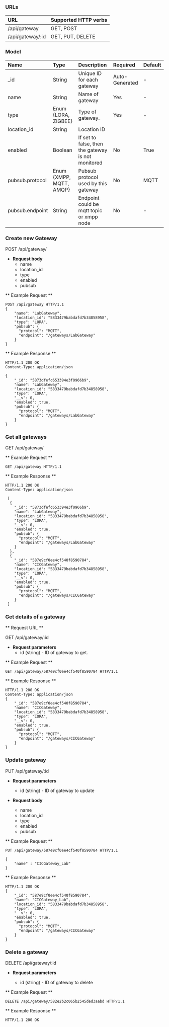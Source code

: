 
### URLs 

|URL | Supported HTTP verbs|
|:----------|:-----|
|/api/gateway | GET, POST|
|/api/gateway/:id | GET, PUT, DELETE|


### Model 

| Name | Type | Description | Required | Default|
|:----------|:-----|:------------|:----|:--------|
|_id|String| Unique ID for each gateway| Auto-Generated| -|
|name|String| Name of gateway| Yes|-|
|type|Enum {LORA, ZIGBEE}| Type of gateway.| Yes | -|
|location_id| String| Location ID | 
|enabled | Boolean| If set to false, then the gateway is not monitored| No | True|
|pubsub.protocol| Enum {XMPP, MQTT, AMQP}| Pubsub protocol used by this gateway | No |MQTT|
|pubsub.endpoint| String| Endpoint could be mqtt topic or xmpp node| No |-|


### Create new Gateway 

<span class ="operation">POST /api/gateway/ </span>

- **Request body** 
    * name 
    * location_id
    * type
    * enabled
    * pubsub

** Example Request **
```http
POST /api/gateway HTTP/1.1
{
    "name": "LabGateway",
    "location_id": "5833479babdafd7b34858958",
    "type": "LORA",
    "pubsub": {
      "protocol": "MQTT",
      "endpoint": "/gateways/LabGateway"
    } 
}
```

** Example Response **
```http
HTTP/1.1 200 OK
Content-Type: application/json

{
    "_id": "5873dfefc653394e3f0966b9",
    "name": "LabGateway",
    "location_id": "5833479babdafd7b34858958",
    "type": "LORA",
    "__v": 0,
    "enabled": true,
    "pubsub": {
      "protocol": "MQTT",
      "endpoint": "/gateways/LabGateway"
    }  
}
```

### Get all gateways
<span class ="operation">GET /api/gateway/ </span>

** Example Request **
```http
GET /api/gateway HTTP/1.1
```

** Example Response **
```http
HTTP/1.1 200 OK
Content-Type: application/json

 [
  {
    "_id": "5873dfefc653394e3f0966b9",
    "name": "LabGateway",
    "location_id": "5833479babdafd7b34858958",
    "type": "LORA",
    "__v": 0,
    "enabled": true,
    "pubsub": {
      "protocol": "MQTT",
      "endpoint": "/gateways/LabGateway"
    }
  },
  {
    "_id": "587e9cf0ee4cf540f8590784",
    "name": "CICGateway",
    "location_id": "5833479babdafd7b34858958",
    "type": "LORA",
    "__v": 0,
    "enabled": true,
    "pubsub": {
      "protocol": "MQTT",
      "endpoint": "/gateways/CICGateway"
    }
 ]    

```

### Get details of a gateway
** Request URL **

<span class ="operation">GET /api/gateway/:id </span>

- **Request parameters**
	* id (string) - ID of gateway to get.

** Example Request **

```http
GET /api/gateway/587e9cf0ee4cf540f8590784 HTTP/1.1

```

** Example Response **

```http
HTTP/1.1 200 OK
Content-Type: application/json
{
    "_id": "587e9cf0ee4cf540f8590784",
    "name": "CICGateway",
    "location_id": "5833479babdafd7b34858958",
    "type": "LORA",
    "__v": 0,
    "enabled": true,
    "pubsub": {
      "protocol": "MQTT",
      "endpoint": "/gateways/CICGateway"
    }
}
```
### Update gateway
<span class ="operation">PUT /api/gateway/:id </span>

- **Request parameters**
	* id (string) - ID of gateway to update

- **Request body** 
	* name 
	* location_id
    * type
    * enabled
    * pubsub

** Example Request **
```http
PUT /api/gateway/587e9cf0ee4cf540f8590784 HTTP/1.1

{
	"name" : "CICGateway_Lab"
}
```

** Example Response **
```http
HTTP/1.1 200 OK
{
    "_id": "587e9cf0ee4cf540f8590784",
    "name": "CICGateway_Lab",
    "location_id": "5833479babdafd7b34858958",
    "type": "LORA",
    "__v": 0,
    "enabled": true,
    "pubsub": {
      "protocol": "MQTT",
      "endpoint": "/gateways/CICGateway"
    }
}
```

### Delete a gateway
<span class ="operation">DELETE /api/gateway/:id </span>

- **Request parameters**

	* id (string) - ID of gateway to delete

** Example Request **
```http
DELETE /api/gateway/582e2b2c065b2545ded3aabd HTTP/1.1
```

** Example Response **
```http
HTTP/1.1 200 OK
```

